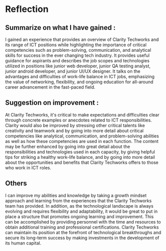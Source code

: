 # Reflection 
## Summarize on what I have gained :
I gained an experience that provides an overview of Clarity Techworks and its range of ICT positions while highlighting the importance of critical competencies such as problem-solving, communication, and analytical skills for success in the ever changing tech industry. It provides useful guidance for aspirants and describes the job scopes and technologies utilized in positions like junior web developer, junior QA testing analyst, junior android developer, and junior UI/UX designer. It talks on the advantages and difficulties of work-life balance in ICT jobs, emphasizing the value of networking, flexibility, and ongoing education for all-around career advancement in the fast-paced field.

## Suggestion on improvement :
At Clarity Techworks, it's critical to make expectations and difficulties clear through concrete examples or anecdotes related to ICT responsibilities. Clarity would also be improved by stressing other critical talents like creativity and teamwork and by going into more detail about critical competencies like analytical, communication, and problem-solving abilities as well as how these competencies are used in each function. The content may be further enhanced by going into great detail about the responsibilities and technologies used in each capacity, by giving helpful tips for striking a healthy work-life balance, and by going into more detail about the opportunities and benefits that Clarity Techworks offers to those who work in ICT roles. 


## Others
I can improve my abilities and knowledge by taking a growth mindset approach and learning from the experiences that the Clarity Techworks team has provided. In addition, as the technological landscape is always evolving and requires flexibility and adaptability, it would be great to put in place a structure that promotes ongoing learning and improvement. This can be accomplished by providing personnel with the time and resources to obtain additional training and professional certifications. Clarity Techworks can maintain its position at the forefront of technological breakthroughs and secure its long-term success by making investments in the development of its human capital.
